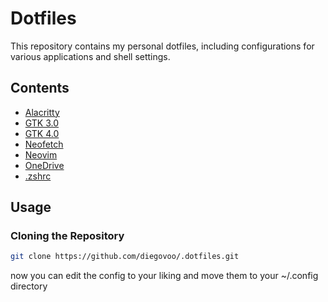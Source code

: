 # Dotfiles

This repository contains my personal dotfiles, including configurations for various applications and shell settings.

## Contents

- [Alacritty](alacritty/alacritty.yml)
- [GTK 3.0](gtk-3.0/)
- [GTK 4.0](gtk-4.0/)
- [Neofetch](neofetch/config.conf)
- [Neovim](nvim/init.vim)
- [OneDrive](onedrive/config)
- [.zshrc](.zshrc)

## Usage

### Cloning the Repository

```bash
git clone https://github.com/diegovoo/.dotfiles.git
```
now you can edit the config to your liking and move them to your ~/.config directory

